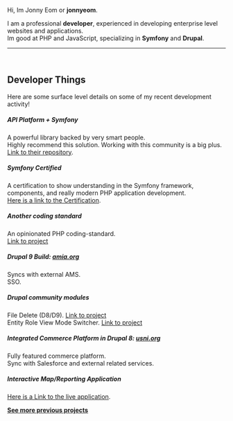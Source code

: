 Hi, Im Jonny Eom or **jonnyeom**.

I am a professional **developer**, experienced in developing enterprise level websites and applications.  
Im good at PHP and JavaScript, specializing in **Symfony** and **Drupal**.
___

<br>

## Developer Things
Here are some surface level details on some of my recent development activity!

<div class="block">

##### API Platform + Symfony
A powerful library backed by very smart people.<br>
Highly recommend this solution. Working with this community is a big plus.<br>
[Link to their repository](https://github.com/api-platform/core).

</div>

<div class="block">

##### Symfony Certified
A certification to show understanding in the Symfony framework, components, and really modern PHP application development.<br>
[Here is a link to the Certification](https://certification.symfony.com/).

</div>
<div class="block">

##### Another coding standard
An opinionated PHP coding-standard.<br>
[Link to project](https://github.com/unleashedtech/php-coding-standard)<br>

</div>
<div class="block">

##### Drupal 9 Build: [amia.org](https://amia.org)
Syncs with external AMS.<br>
SSO.

</div>
<div class="block">

##### Drupal community modules 
File Delete (D8/D9). [Link to project](https://www.drupal.org/project/file_delete)<br>
Entity Role View Mode Switcher. [Link to project](https://www.drupal.org/project/entity_role_view_mode_switcher)

</div>
<div class="block">

##### Integrated Commerce Platform in Drupal 8: [usni.org](https://usni.org)
Fully featured commerce platform.<br>
Sync with Salesforce and external related services.

</div>
<div class="block">

##### Interactive Map/Reporting Application
[Here is a Link to the live application](https://www.nafsa.org/policy-and-advocacy/policy-resources/nafsa-international-student-economic-value-tool-v2).
</div>

**[See more previous projects](/projects)**
